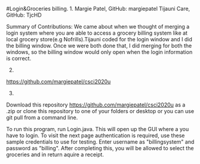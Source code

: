 #Login&Groceries billing. 
1.
Margie Patel, GitHub: margiepatel
Tijauni Care, GitHub: TjcHD

Summary of Contributions:
We came about when we thought of merging a login system where you are able to access a grocery billing system like at local grocery store(e.g Nofrills).Tijauni coded for the login window and I did the billing window. Once we were both done that, I did merging for both the windows, so the billing window would only open when the login information is correct. 

2.
https://github.com/margiepatel/csci2020u

3.
Download this repository https://github.com/margiepatel/csci2020u as a .zip or clone this repository to one of your folders or desktop or you can use git pull from a command line. 

To run this program, run Login.java. This will open up the GUI where a you have to login. To visit the next page authentication is required, use these sample credentials to use for testing. Enter username as "billingsystem" and password as "billing". After completing this, you will be allowed to select the groceries and in return aquire a receipt.
